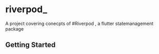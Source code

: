 # riverpod_

A project covering conecpts of #Riverpod , a flutter statemanagement package

## Getting Started


